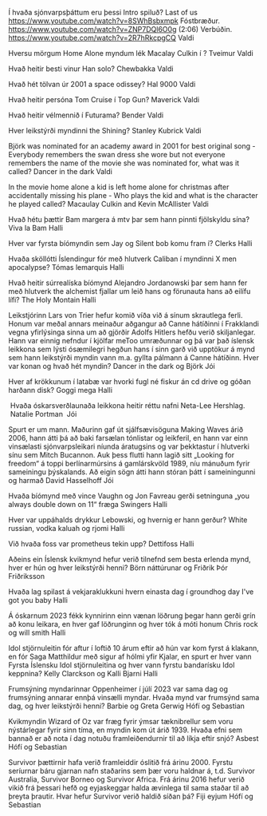 Í hvaða sjónvarpsþáttum eru þessi Intro spiluð?
	Last of us https://www.youtube.com/watch?v=8SWhBsbxmpk
	Fóstbræður. https://www.youtube.com/watch?v=ZNP7DQl6O0g (2:06)
	Verbúðin. https://www.youtube.com/watch?v=2R7hRkcpgCQ
		Valdi

Hversu mörgum  Home Alone myndum lék Macalay Culkin í ?
	Tveimur
		Valdi

Hvað heitir besti vinur Han solo?
	Chewbakka
		Valdi

Hvað hét tölvan úr 2001 a space odissey?
	Hal 9000
		Valdi

Hvað heitir persóna Tom Cruise í Top Gun?
	Maverick
		Valdi

Hvað heitir vélmennið í Futurama?
	Bender
		Valdi

Hver leikstýrði myndinni the Shining?
	Stanley Kubrick
		Valdi

Björk was nominated for an academy award in 2001 for best original song - Everybody remembers the swan dress she wore but not everyone remembers the name of the movie she was nominated for, what was it called?
	Dancer in the dark
		Valdi

In the movie home alone a kid is left home alone for christmas after accidentally missing his plane - Who plays the kid and what is the character he played called?
	Macaulay Culkin and Kevin McAllister
		Valdi

Hvað hétu þættir Bam margera á mtv þar sem hann pinnti fjölskyldu sína?
	Viva la Bam
		Halli

Hver var fyrsta bíómyndin sem Jay og Silent bob komu fram í?
	Clerks
		Halli

Hvaða sköllótti Íslendingur fór með hlutverk Caliban í myndinni X men apocalypse?
	Tómas lemarquis
		Halli

Hvað heitir súrrealíska bíómynd Alejandro Jordanowski þar sem hann fer með hlutverk the alchemist fjallar um leið hans og förunauta hans að eilífu lífi?
	The Holy Montain
		Halli


Leikstjórinn Lars von Trier hefur komið víða við á sínum skrautlega ferli. Honum var meðal annars meinaður aðgangur að Canne hátíðinni í Frakklandi vegna yfirlýsinga sinna um að gjörðir Adolfs Hitlers hefðu verið skiljanlegar. Hann var einnig nefndur í kjölfar meToo umræðunnar og þá var það íslensk leikkona sem lýsti ósæmilegri hegðun hans í sinn garð við upptökur á mynd sem hann leikstýrði myndin vann m.a. gyllta pálmann á Canne hátíðinn. Hver var konan og hvað hét myndin?
	Dancer in the dark og Björk
		Jói

Hver af krökkunum í latabæ var hvorki fugl né fiskur án cd drive og góðan harðann disk?
	Goggi mega 
		Halli

 Hvaða óskarsverðlaunaða leikkona heitir réttu nafni Neta-Lee Hershlag.
	 Natalie Portman
		 Jói

Spurt er um mann. Maðurinn gaf út sjálfsævisöguna Making Waves árið 2006, hann átti þá að baki farsælan tónlistar og leikferil, en hann var einn vinsælasti sjónvarpsleikari níunda áratugsins og var þekktastur í hlutverki sínu sem Mitch Bucannon. Auk þess flutti hann lagið sitt „Looking for freedom“ á toppi berlínarmúrsins á gamlárskvöld 1989, níu mánuðum fyrir sameiningu þýskalands. Að eigin sögn átti hann stóran þátt í sameiningunni og harmað
	David Hasselhoff
		Jói

Hvaða bíómynd með vince Vaughn og Jon Favreau gerði setninguna „you always double down on 11“ fræga
	Swingers
		Halli

Hver var uppáhalds drykkur Lebowski, og hvernig er hann gerður?
	White russian, vodka kaluah og rjomi
		Halli

Við hvaða foss var prometheus tekin upp?
	Dettifoss
		Halli

Aðeins ein Íslensk kvikmynd hefur verið tilnefnd sem besta erlenda mynd, hver er hún og hver leikstýrði henni?
	Börn náttúrunar og Friðrik Þór Friðriksson

Hvaða lag spilast á vekjaraklukkuni hvern einasta dag í groundhog day
	I've got you baby
		Halli


Á óskarnum 2023 fékk kynnirinn einn vænan löðrung þegar hann gerði grín að konu leikara, en hver gaf löðrunginn og hver tók á móti honum
	Chris rock og will smith
		Halli

Idol stjörnuleitin fór aftur í loftið 10 árum eftir að hún var kom fyrst á klakann, en fór Saga Matthildur með sigur af hólmi yfir Kjalar, en spurt er hver vann Fyrsta Íslensku Idol stjörnuleitina og hver vann fyrstu bandarísku Idol keppnina?
	Kelly Clarckson og Kalli Bjarni
		Halli

Frumsýning myndarinnar Oppenheimer í júlí 2023 var sama dag og frumsýning annarar ennþá vinsælli myndar. Hvaða mynd var frumsýnd sama dag, og hver leikstýrði henni?
	Barbie og Greta Gerwig
		Hófí og Sebastian

Kvikmyndin Wizard of Oz var fræg fyrir ýmsar tæknibrellur sem voru nýstárlegar fyrir sinn tíma, en myndin kom út árið 1939. Hvaða efni sem bannað er að nota í dag notuðu framleiðendurnir til að líkja eftir snjó?
	Asbest
		Hófí og Sebastian

Survivor þættirnir hafa verið framleiddir óslitið frá árinu 2000. Fyrstu seríurnar báru gjarnan nafn staðarins sem þær voru haldnar á, t.d. Survivor Australia, Survivor Borneo og Survivor Africa. Frá árinu 2016 hefur verið vikið frá þessari hefð og eyjaskeggar halda ævinlega til sama staðar til að þreyta þrautir. Hvar hefur Survivor verið haldið síðan þá?
	Fiji eyjum
		Hófí og Sebastian

